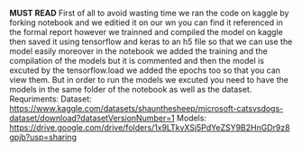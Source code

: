 ****MUST READ****
First of all to avoid wasting time we ran the code on kaggle by forking notebook and we editied it on our wn you can find it referenced in the formal report however we trainned and compiled the model on kaggle then saved it using tensorflow and keras to an h5 file so that we can use the model easily moreover in the notebook we added the training and the compilation of the models but it is commented and then the model is excuted by the tensorflow.load we added the epochs too so that you can view them. But in order to run the models we excuted you need to have the models in the same folder of the notebook as well as the dataset.
Requriments:
Dataset: https://www.kaggle.com/datasets/shaunthesheep/microsoft-catsvsdogs-dataset/download?datasetVersionNumber=1
Models: https://drive.google.com/drive/folders/1x9LTkvXSj5PdYeZSY9B2HnGDr9z8gpjb?usp=sharing
